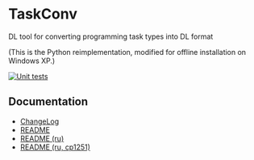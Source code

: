 # TaskConv
DL tool for converting programming task types into DL format

(This is the Python reimplementation, modified for offline installation on Windows XP.)

[![Unit tests](https://github.com/LeXofLeviafan/TaskConv/actions/workflows/test.yml/badge.svg)](https://github.com/LeXofLeviafan/TaskConv/actions/workflows/test.yml)

## Documentation

* [ChangeLog](TaskConv/doc/ChangeLog)
* [README](TaskConv/doc/README.md)
* [README (ru)](TaskConv/doc/README_ru.md)
* [README (ru, cp1251)](TaskConv/doc/README_ru_cp1251.md)

